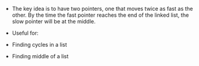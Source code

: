 - The key idea is to have two pointers, one that moves twice as fast as the other. By the time the fast pointer reaches the end of the linked list, the slow pointer will be at the middle.

- Useful for:
- Finding cycles in a list
- Finding middle of a list